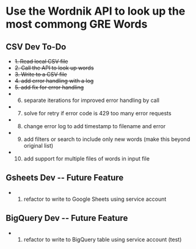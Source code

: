 # Use the Wordnik API to look up the most commong GRE Words

## CSV Dev To-Do

- ~~1. Read local CSV file~~ 
- ~~2. Call the API to look up words~~
- ~~3. Write to a CSV file~~
- ~~4. add error handling with a log~~ 
- ~~5. add fix for error handling~~
- 6. separate iterations for improved error handling by call
- 7. solve for retry if error code is 429 too many error requests
- 8. change error log to add timestamp to filename and error 
- 9. add filters or search to include only new words (make this beyond original list)
- 10. add support for multiple files of words in input file

## Gsheets Dev -- Future Feature

- 1. refactor to write to Google Sheets using service account

## BigQuery Dev -- Future Feature

- 1. refactor to write to BigQuery table using service account (test)
